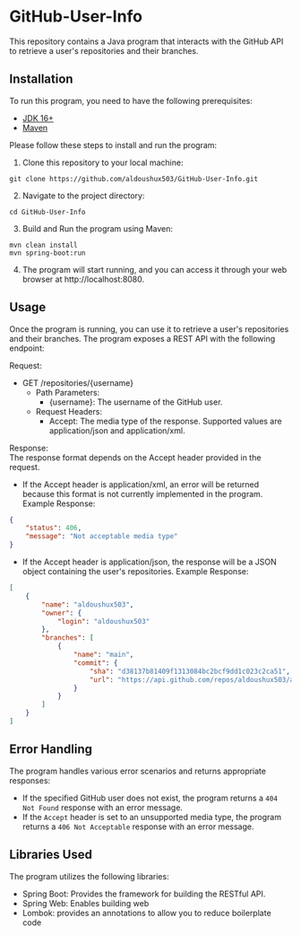 # GitHub-User-Info

This repository contains a Java program that interacts with the GitHub API to retrieve a user's repositories and their branches.

## Installation

To run this program, you need to have the following prerequisites:

- [JDK 16+](https://www.oracle.com/java/technologies/downloads/)
- [Maven](https://maven.apache.org/)

Please follow these steps to install and run the program:

1. Clone this repository to your local machine:
```shell
git clone https://github.com/aldoushux503/GitHub-User-Info.git
```

2. Navigate to the project directory:
```shell
cd GitHub-User-Info
```

3. Build and Run the program using Maven:
```shell
mvn clean install
mvn spring-boot:run
```

4. The program will start running, and you can access it through your web browser at http://localhost:8080.

## Usage 
Once the program is running, you can use it to retrieve a user's repositories and their branches. The program exposes a REST API with the following endpoint:

Request:
- GET /repositories/{username} 
  - Path Parameters:
    - {username}: The username of the GitHub user.
  - Request Headers:
    - Accept: The media type of the response. Supported values are application/json and application/xml.
    
Response: <br />
The response format depends on the Accept header provided in the request.
- If the Accept header is application/xml, an error will be returned because this format is not currently implemented in the program.
Example Response:
```json
{
    "status": 406,
    "message": "Not acceptable media type"
}
```
- If the Accept header is application/json, the response will be a JSON object containing the user's repositories.
Example Response:
```json
[
    {
        "name": "aldoushux503",
        "owner": {
            "login": "aldoushux503"
        },
        "branches": [
            {
                "name": "main",
                "commit": {
                    "sha": "d38137b81409f1313084bc2bcf9dd1c023c2ca51",
                    "url": "https://api.github.com/repos/aldoushux503/aldoushux503/commits/d38137b81409f1313084bc2bcf9dd1c023c2ca51"
                }
            }
        ]
    }
]
```

## Error Handling

The program handles various error scenarios and returns appropriate responses:
- If the specified GitHub user does not exist, the program returns a `404 Not Found` response with an error message.
- If the `Accept` header is set to an unsupported media type, the program returns a `406 Not Acceptable` response with an error message.

## Libraries Used
The program utilizes the following libraries:
- Spring Boot: Provides the framework for building the RESTful API.
- Spring Web: Enables building web
- Lombok: provides an annotations to allow you to reduce boilerplate code
